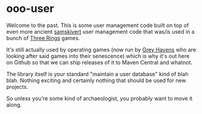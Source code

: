 # ooo-user

Welcome to the past. This is some user management code built on top of even more ancient
[samskivert] user management code that was/is used in a bunch of [Three Rings] games.

It's still actually used by operating games (now run by [Grey Havens] who are looking after said
games into their senescence) which is why it's out here on Github so that we can ship releases of
it to Maven Central and whatnot.

The library itself is your standard "maintain a user database" kind of blah blah. Nothing exciting
and certainly nothing that should be used for new projects.

So unless you're some kind of archaeologist, you probably want to move it along.

[samskivert]: https://github.com/samskivert/samskivert
[Three Rings]: https://en.wikipedia.org/wiki/Three_Rings_Design
[Grey Havens]: http://www.greyhavens.co/
